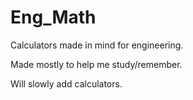 # Eng_Math
Calculators made in mind for engineering.

Made mostly to help me study/remember.

Will slowly add calculators.
